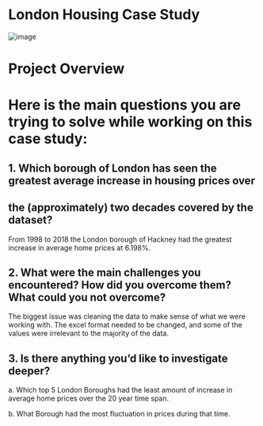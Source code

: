 # London Housing Case Study

![image](https://user-images.githubusercontent.com/86930309/227357207-08b4ce0f-4cdc-4fff-9cbe-86a520625240.png)

# Project Overview

# Here is the main questions you are trying to solve while working on this case study:

## 1. Which borough of London has seen the greatest average increase in housing prices over
## the (approximately) two decades covered by the dataset? 

From 1998 to 2018 the London borough of Hackney had the greatest increase in average home prices at 6.198%.

## 2. What were the main challenges you encountered? How did you overcome them? What could you not overcome?

The biggest issue was cleaning the data to make sense of what we were working with. The excel format needed to be changed, and some of the values were irrelevant to the majority of the data.

## 3. Is there anything you’d like to investigate deeper?

 a. Which top 5 London Boroughs had the least amount of increase in average home prices over the 20 year time span.

b. What Borough had the most fluctuation in prices during that time.
